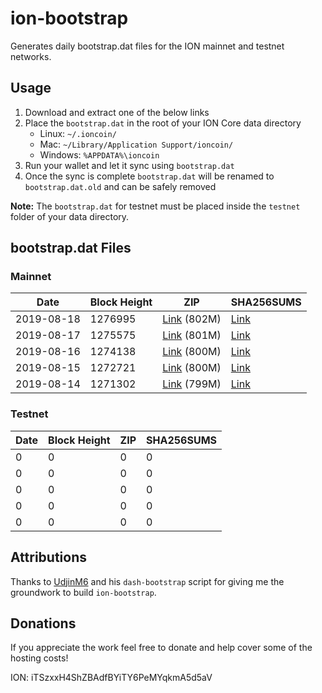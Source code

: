 # ion-bootstrap

Generates daily bootstrap.dat files for the ION mainnet and testnet networks.

## Usage

1. Download and extract one of the below links
2. Place the `bootstrap.dat` in the root of your ION Core data directory
    - Linux: `~/.ioncoin/`
    - Mac: `~/Library/Application Support/ioncoin/`
    - Windows: `%APPDATA%\ioncoin`
3. Run your wallet and let it sync using `bootstrap.dat`
4. Once the sync is complete `bootstrap.dat` will be renamed to `bootstrap.dat.old` and can be safely removed

**Note:** The `bootstrap.dat` for testnet must be placed inside the `testnet` folder of your data directory.

## bootstrap.dat Files

### Mainnet

|    Date    | Block Height | ZIP | SHA256SUMS |
| ---------- | ------------ | --- | ---------- |
| 2019-08-18 | 1276995 | [Link](https://s3-ap-southeast-2.amazonaws.com/ion-bootstrap/mainnet/2019-08-18/bootstrap.dat.zip) (802M) | [Link](https://s3-ap-southeast-2.amazonaws.com/ion-bootstrap/mainnet/2019-08-18/SHA256SUMS) |
| 2019-08-17 | 1275575 | [Link](https://s3-ap-southeast-2.amazonaws.com/ion-bootstrap/mainnet/2019-08-17/bootstrap.dat.zip) (801M) | [Link](https://s3-ap-southeast-2.amazonaws.com/ion-bootstrap/mainnet/2019-08-17/SHA256SUMS) |
| 2019-08-16 | 1274138 | [Link](https://s3-ap-southeast-2.amazonaws.com/ion-bootstrap/mainnet/2019-08-16/bootstrap.dat.zip) (800M) | [Link](https://s3-ap-southeast-2.amazonaws.com/ion-bootstrap/mainnet/2019-08-16/SHA256SUMS) |
| 2019-08-15 | 1272721 | [Link](https://s3-ap-southeast-2.amazonaws.com/ion-bootstrap/mainnet/2019-08-15/bootstrap.dat.zip) (800M) | [Link](https://s3-ap-southeast-2.amazonaws.com/ion-bootstrap/mainnet/2019-08-15/SHA256SUMS) |
| 2019-08-14 | 1271302 | [Link](https://s3-ap-southeast-2.amazonaws.com/ion-bootstrap/mainnet/2019-08-14/bootstrap.dat.zip) (799M) | [Link](https://s3-ap-southeast-2.amazonaws.com/ion-bootstrap/mainnet/2019-08-14/SHA256SUMS) |

### Testnet

|    Date    | Block Height | ZIP | SHA256SUMS |
| ---------- | ------------ | --- | ---------- |
| 0 | 0 | 0 | 0 |
| 0 | 0 | 0 | 0 |
| 0 | 0 | 0 | 0 |
| 0 | 0 | 0 | 0 |
| 0 | 0 | 0 | 0 |

## Attributions

Thanks to [UdjinM6](https://github.com/UdjinM6) and his `dash-bootstrap` script
for giving me the groundwork to build `ion-bootstrap`.

## Donations

If you appreciate the work feel free to donate and help cover some of the
hosting costs!

ION: iTSzxxH4ShZBAdfBYiTY6PeMYqkmA5d5aV

